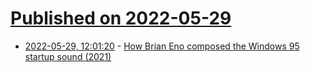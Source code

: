 # [Published on 2022-05-29](index.md)

* [2022-05-29, 12:01:20](https://news.ycombinator.com/item?id=31548445) - [How Brian Eno composed the Windows 95 startup sound (2021)](https://theindustryobserver.thebrag.com/the-odd-story-of-how-brian-eno-composed-the-windows-95-startup-sound/)
